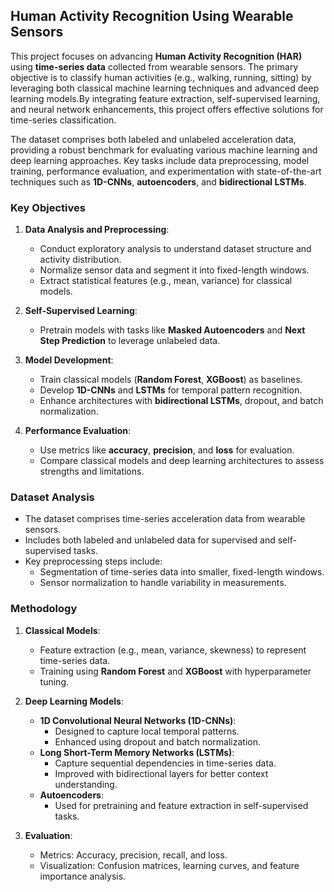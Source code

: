## **Human Activity Recognition Using Wearable Sensors**

This project focuses on advancing **Human Activity Recognition (HAR)** using **time-series data** collected from wearable sensors. The primary objective is to classify human activities (e.g., walking, running, sitting) by leveraging both classical machine learning techniques and advanced deep learning models.By integrating feature extraction, self-supervised learning, and neural network enhancements, this project offers effective solutions for time-series classification.

The dataset comprises both labeled and unlabeled acceleration data, providing a robust benchmark for evaluating various machine learning and deep learning approaches. Key tasks include data preprocessing, model training, performance evaluation, and experimentation with state-of-the-art techniques such as **1D-CNNs**, **autoencoders**, and **bidirectional LSTMs**.


### **Key Objectives**
1. **Data Analysis and Preprocessing**:
   - Conduct exploratory analysis to understand dataset structure and activity distribution.
   - Normalize sensor data and segment it into fixed-length windows.
   - Extract statistical features (e.g., mean, variance) for classical models.

2. **Self-Supervised Learning**:
   - Pretrain models with tasks like **Masked Autoencoders** and **Next Step Prediction** to leverage unlabeled data.

3. **Model Development**:
   - Train classical models (**Random Forest**, **XGBoost**) as baselines.
   - Develop **1D-CNNs** and **LSTMs** for temporal pattern recognition.
   - Enhance architectures with **bidirectional LSTMs**, dropout, and batch normalization.

4. **Performance Evaluation**:
   - Use metrics like **accuracy**, **precision**, and **loss** for evaluation.
   - Compare classical models and deep learning architectures to assess strengths and limitations.
  

### **Dataset Analysis**
- The dataset comprises time-series acceleration data from wearable sensors.
- Includes both labeled and unlabeled data for supervised and self-supervised tasks.
- Key preprocessing steps include:
  - Segmentation of time-series data into smaller, fixed-length windows.
  - Sensor normalization to handle variability in measurements.

### **Methodology**
1. **Classical Models**:
   - Feature extraction (e.g., mean, variance, skewness) to represent time-series data.
   - Training using **Random Forest** and **XGBoost** with hyperparameter tuning.

2. **Deep Learning Models**:
   - **1D Convolutional Neural Networks (1D-CNNs)**:
     - Designed to capture local temporal patterns.
     - Enhanced using dropout and batch normalization.
   - **Long Short-Term Memory Networks (LSTMs)**:
     - Capture sequential dependencies in time-series data.
     - Improved with bidirectional layers for better context understanding.
   - **Autoencoders**:
     - Used for pretraining and feature extraction in self-supervised tasks.

3. **Evaluation**:
   - Metrics: Accuracy, precision, recall, and loss.
   - Visualization: Confusion matrices, learning curves, and feature importance analysis.
